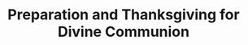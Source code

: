 ---
title: Preparation and Thanksgiving for Divine Communion
weight: 5.1
type: docs
prev: prayer-book/jesus-prayer
next: prayer-book/communion/evening-before
toc: false
---